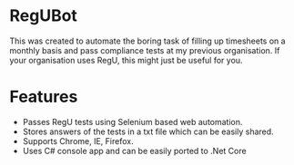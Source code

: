 # RegUBot 
This was created to automate the boring task of filling up timesheets on a monthly basis and pass compliance tests at my previous organisation. 
If your organisation uses RegU, this might just be useful for you.

# Features
- Passes RegU tests using Selenium based web automation. 
- Stores answers of the tests in a txt file which can be easily shared.
- Supports Chrome, IE, Firefox.
- Uses C# console app and can be easily ported to .Net Core
